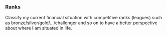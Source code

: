 ### Ranks
Classify my current financial situation with competitive ranks (leagues) such as bronze/silver/gold/.../challenger and so on to have a better perspective about where I am situated in life.